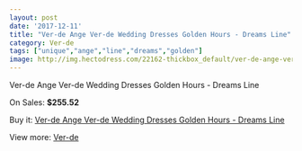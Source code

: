 ```yaml
---
layout: post
date: '2017-12-11'
title: "Ver-de Ange Ver-de Wedding Dresses Golden Hours - Dreams Line"
category: Ver-de
tags: ["unique","ange","line","dreams","golden"]
image: http://img.hectodress.com/22162-thickbox_default/ver-de-ange-ver-de-wedding-dresses-golden-hours-dreams-line.jpg
---
```

Ver-de Ange Ver-de Wedding Dresses Golden Hours - Dreams Line

On Sales: **$255.52**
<a href="https://www.hectodress.com/ver-de/10267-ver-de-ange-ver-de-wedding-dresses-golden-hours-dreams-line.html"><amp-img layout="responsive" width="600" height="600" src="//img.hectodress.com/22162-thickbox_default/ver-de-ange-ver-de-wedding-dresses-golden-hours-dreams-line.jpg" alt="Ver-de Ange Ver-de Wedding Dresses Golden Hours - Dreams Line 0" /></a>

Buy it: [Ver-de Ange Ver-de Wedding Dresses Golden Hours - Dreams Line](https://www.hectodress.com/ver-de/10267-ver-de-ange-ver-de-wedding-dresses-golden-hours-dreams-line.html "Ver-de Ange Ver-de Wedding Dresses Golden Hours - Dreams Line")

View more: [Ver-de](https://www.hectodress.com/168-ver-de "Ver-de")